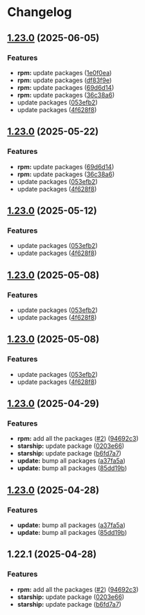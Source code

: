 # Changelog

## [1.23.0](https://github.com/joshuachp/packages/compare/starship-v1.23.0...starship-v1.23.0) (2025-06-05)


### Features

* **rpm:** update packages ([1e0f0ea](https://github.com/joshuachp/packages/commit/1e0f0ea15b92d3dcd99aa77bc4e71885340308cf))
* **rpm:** update packages ([df83f9e](https://github.com/joshuachp/packages/commit/df83f9ed9ecf594499dfcdc3fd4e96c1bd5fe3f3))
* **rpm:** update packages ([69d6d14](https://github.com/joshuachp/packages/commit/69d6d1419060e93f019cc3d412702c85d58e6a2f))
* **rpm:** update packages ([36c38a6](https://github.com/joshuachp/packages/commit/36c38a6b07a9bf44a65c43a1199c6e364ce13ce6))
* update packages ([053efb2](https://github.com/joshuachp/packages/commit/053efb265c61d1fe9b733158c6314f6f4e10af95))
* update packages ([4f628f8](https://github.com/joshuachp/packages/commit/4f628f85afb1e46b547b90ee7928562a8fa2aecf))

## [1.23.0](https://github.com/joshuachp/packages/compare/starship-v1.23.0...starship-v1.23.0) (2025-05-22)


### Features

* **rpm:** update packages ([69d6d14](https://github.com/joshuachp/packages/commit/69d6d1419060e93f019cc3d412702c85d58e6a2f))
* **rpm:** update packages ([36c38a6](https://github.com/joshuachp/packages/commit/36c38a6b07a9bf44a65c43a1199c6e364ce13ce6))
* update packages ([053efb2](https://github.com/joshuachp/packages/commit/053efb265c61d1fe9b733158c6314f6f4e10af95))
* update packages ([4f628f8](https://github.com/joshuachp/packages/commit/4f628f85afb1e46b547b90ee7928562a8fa2aecf))

## [1.23.0](https://github.com/joshuachp/packages/compare/starship-v1.23.0...starship-v1.23.0) (2025-05-12)


### Features

* update packages ([053efb2](https://github.com/joshuachp/packages/commit/053efb265c61d1fe9b733158c6314f6f4e10af95))
* update packages ([4f628f8](https://github.com/joshuachp/packages/commit/4f628f85afb1e46b547b90ee7928562a8fa2aecf))

## [1.23.0](https://github.com/joshuachp/packages/compare/starship-v1.23.0...starship-v1.23.0) (2025-05-08)


### Features

* update packages ([053efb2](https://github.com/joshuachp/packages/commit/053efb265c61d1fe9b733158c6314f6f4e10af95))
* update packages ([4f628f8](https://github.com/joshuachp/packages/commit/4f628f85afb1e46b547b90ee7928562a8fa2aecf))

## [1.23.0](https://github.com/joshuachp/packages/compare/starship-v1.23.0...starship-v1.23.0) (2025-05-08)


### Features

* update packages ([053efb2](https://github.com/joshuachp/packages/commit/053efb265c61d1fe9b733158c6314f6f4e10af95))
* update packages ([4f628f8](https://github.com/joshuachp/packages/commit/4f628f85afb1e46b547b90ee7928562a8fa2aecf))

## [1.23.0](https://github.com/joshuachp/packages/compare/starship-v1.23.0...starship-v1.23.0) (2025-04-29)


### Features

* **rpm:** add all the packages ([#2](https://github.com/joshuachp/packages/issues/2)) ([94692c3](https://github.com/joshuachp/packages/commit/94692c3e51d56c0cd6b247db63361bc7d5bc2532))
* **starship:** update package ([0203e66](https://github.com/joshuachp/packages/commit/0203e663c23f4a5ddc7d3fd1f00b270a92268e30))
* **starship:** update package ([b6fd7a7](https://github.com/joshuachp/packages/commit/b6fd7a7b6affef6130750e4e9272a934e3bd6a01))
* **update:** bump all packages ([a37fa5a](https://github.com/joshuachp/packages/commit/a37fa5a29fb355c979c9898fff0ecbdf3269dc93))
* **update:** bump all packages ([85dd19b](https://github.com/joshuachp/packages/commit/85dd19bcb73c06ab7027eda46747b5896b090cf9))

## [1.23.0](https://github.com/joshuachp/packages/compare/starship-v1.22.1...starship-v1.23.0) (2025-04-28)


### Features

* **update:** bump all packages ([a37fa5a](https://github.com/joshuachp/packages/commit/a37fa5a29fb355c979c9898fff0ecbdf3269dc93))
* **update:** bump all packages ([85dd19b](https://github.com/joshuachp/packages/commit/85dd19bcb73c06ab7027eda46747b5896b090cf9))

## 1.22.1 (2025-04-28)


### Features

* **rpm:** add all the packages ([#2](https://github.com/joshuachp/packages/issues/2)) ([94692c3](https://github.com/joshuachp/packages/commit/94692c3e51d56c0cd6b247db63361bc7d5bc2532))
* **starship:** update package ([0203e66](https://github.com/joshuachp/packages/commit/0203e663c23f4a5ddc7d3fd1f00b270a92268e30))
* **starship:** update package ([b6fd7a7](https://github.com/joshuachp/packages/commit/b6fd7a7b6affef6130750e4e9272a934e3bd6a01))
